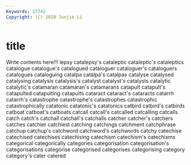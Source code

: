 ```yaml
---
Keywords: 17742
Copyright: (C) 2020 Junjie Li
---
```


# title

Write contents here!!!
lepsy
catalepsy's 
cataleptic 
cataleptic's 
cataleptics 
catalogue 
catalogue's 
catalogued 
cataloguer 
cataloguer's 
cataloguers
catalogues 
cataloguing 
catalpa 
catalpa's 
catalpas 
catalyse 
catalysed 
catalysing 
catalysis 
catalysis's
catalyst 
catalyst's 
catalysts 
catalytic 
catalytic's 
catamaran 
catamaran's 
catamarans 
catapult 
catapult's
catapulted 
catapulting 
catapults 
cataract 
cataract's 
cataracts 
catarrh 
catarrh's 
catastrophe 
catastrophe's
catastrophes 
catastrophic 
catastrophically 
catatonic 
catatonic's 
catatonics 
catbird 
catbird's 
catbirds 
catboat
catboat's 
catboats 
catcall 
catcall's 
catcalled 
catcalling 
catcalls 
catch 
catch's 
catchall
catchall's 
catchalls 
catcher 
catcher's 
catchers 
catches 
catchier 
catchiest 
catching 
catchings
catchment 
catchphrase 
catchup 
catchup's 
catchword 
catchword's 
catchwords 
catchy 
catechise 
catechised
catechises 
catechising 
catechism 
catechism's 
catechisms 
categorical 
categorically 
categories 
categorisation 
categorisation's
categorisations 
categorise 
categorised 
categorises 
categorising 
category 
category's 
cater 
catered 

